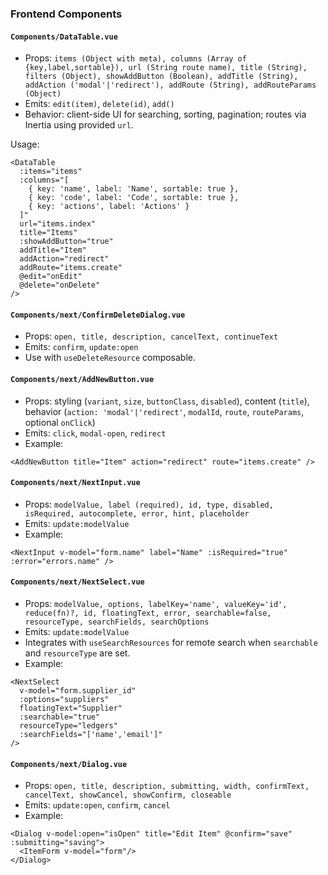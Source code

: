 ### Frontend Components

#### `Components/DataTable.vue`
- Props: `items (Object with meta), columns (Array of {key,label,sortable}), url (String route name), title (String), filters (Object), showAddButton (Boolean), addTitle (String), addAction ('modal'|'redirect'), addRoute (String), addRouteParams (Object)`
- Emits: `edit(item)`, `delete(id)`, `add()`
- Behavior: client-side UI for searching, sorting, pagination; routes via Inertia using provided `url`.

Usage:
```vue
<DataTable
  :items="items"
  :columns="[
    { key: 'name', label: 'Name', sortable: true },
    { key: 'code', label: 'Code', sortable: true },
    { key: 'actions', label: 'Actions' }
  ]"
  url="items.index"
  title="Items"
  :showAddButton="true"
  addTitle="Item"
  addAction="redirect"
  addRoute="items.create"
  @edit="onEdit"
  @delete="onDelete"
/>
```

#### `Components/next/ConfirmDeleteDialog.vue`
- Props: `open, title, description, cancelText, continueText`
- Emits: `confirm`, `update:open`
- Use with `useDeleteResource` composable.

#### `Components/next/AddNewButton.vue`
- Props: styling (`variant`, `size`, `buttonClass`, `disabled`), content (`title`), behavior (`action: 'modal'|'redirect'`, `modalId`, `route`, `routeParams`, optional `onClick`)
- Emits: `click`, `modal-open`, `redirect`
- Example:
```vue
<AddNewButton title="Item" action="redirect" route="items.create" />
```

#### `Components/next/NextInput.vue`
- Props: `modelValue, label (required), id, type, disabled, isRequired, autocomplete, error, hint, placeholder`
- Emits: `update:modelValue`
- Example:
```vue
<NextInput v-model="form.name" label="Name" :isRequired="true" :error="errors.name" />
```

#### `Components/next/NextSelect.vue`
- Props: `modelValue, options, labelKey='name', valueKey='id', reduce(fn)?, id, floatingText, error, searchable=false, resourceType, searchFields, searchOptions`
- Emits: `update:modelValue`
- Integrates with `useSearchResources` for remote search when `searchable` and `resourceType` are set.
- Example:
```vue
<NextSelect
  v-model="form.supplier_id"
  :options="suppliers"
  floatingText="Supplier"
  :searchable="true"
  resourceType="ledgers"
  :searchFields="['name','email']"
/>
```

#### `Components/next/Dialog.vue`
- Props: `open, title, description, submitting, width, confirmText, cancelText, showCancel, showConfirm, closeable`
- Emits: `update:open`, `confirm`, `cancel`
- Example:
```vue
<Dialog v-model:open="isOpen" title="Edit Item" @confirm="save" :submitting="saving">
  <ItemForm v-model="form"/>
</Dialog>
```
